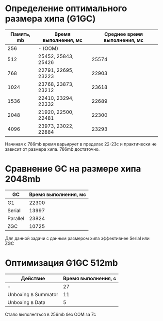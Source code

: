 # Определение оптимального размера хипа (G1GC)
|  Память, mb| Время выполнения, мс | Среднее время выполнения, мс |
|---|---|------------------------------|
| 256 | - (OOM) ||
|512 | 25452, 25843, 25426 | 25574                        |
|768|22791, 22695, 23223 | 22903                        |
|1024|23768, 23873, 23212| 23618                        |
|1536|22410, 23294, 22332| 22689                        |
|2048|21920, 22500, 22481| 22300                        |
|4096|23973, 23022, 22884| 23293                        |
Начиная с 786mb время варьирует в пределах 22-23с и практически не зависит от размера хипа. 786mb достаточно.

# Сравнение GC на размере хипа 2048mb
|GC| Время выполнения, мс |
|---|----------------------|
|G1| 22300                |
|Serial| 13997                |
|Parallel| 23824                |
|ZGC| 10725                |
Для данной задачи с данным размером хипа эффективнее Serial или ZGC

# Оптимизация G1GC 512mb
|Действие | Время выполнения, c |
|---|---------------------|
|- | 27                  |
|Unboxing в Summator| 11                  |
|Unboxing в Data | 5                   |
Стало выполняться в 256mb без OOM за 7с